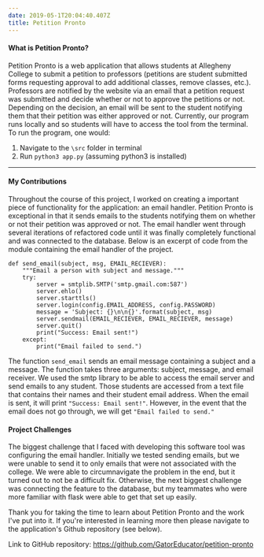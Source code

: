 ```yaml
---
date: 2019-05-1T20:04:40.407Z
title: Petition Pronto
---
```

<h4>What is Petition Pronto?</h4>
Petition Pronto is a web application that allows students at Allegheny College to
submit a petition to professors (petitions are student submitted forms requesting
approval to add additional classes, remove classes, etc.). Professors are notified
by the website via an email that a petition request was submitted and decide
whether or not to approve the petitions or not. Depending on the decision, an email
will be sent to the student notifying them that their petition was either approved
or not. Currently, our program runs locally and so students will have to access
the tool from the terminal. To run the program, one would:

1. Navigate to the `\src` folder in terminal
2. Run `python3 app.py` (assuming python3 is installed)

<!--more...-->
---

<h4>My Contributions</h4>
Throughout the course of this project, I worked on creating a important piece of
functionality for the application: an email handler. Petition Pronto is exceptional
in that it sends emails to the students notifying them on whether or not their
petition was approved or not. The email handler went through several iterations
of refactored code until it was finally completely functional and was connected
to the database. Below is an excerpt of code from the module containing the email
handler of the project.

```
def send_email(subject, msg, EMAIL_RECIEVER):
    """Email a person with subject and message."""
    try:
        server = smtplib.SMTP('smtp.gmail.com:587')
        server.ehlo()
        server.starttls()
        server.login(config.EMAIL_ADDRESS, config.PASSWORD)
        message = 'Subject: {}\n\n{}'.format(subject, msg)
        server.sendmail(EMAIL_RECIEVER, EMAIL_RECIEVER, message)
        server.quit()
        print("Success: Email sent!")
    except:
        print("Email failed to send.")
```
The function `send_email` sends an email message containing a subject and a message.
The function takes three arguments: subject, message, and email receiver. We used
the smtp library to be able to access the email server and send emails to any student.
Those students are accessed from a text file that contains their names and their
student email address. When the email is sent, it will print `"Success: Email sent!"`.
However, in the event that the email does not go through, we will get `"Email failed
to send."`

<h4>Project Challenges</h4>
The biggest challenge that I faced with developing this software tool was configuring
the email handler. Initially we tested sending emails, but we were unable to send
it to only emails that were not associated with the college. We were able to
circumnavigate the problem in the end, but it turned out to not be a difficult fix.
Otherwise, the next biggest challenge was connecting the feature to the database,
but my teammates who were more familiar with flask were able to get that set up
easily.

Thank you for taking the time to learn about Petition Pronto and the work I've
put into it. If you're interested in learning more then please navigate to
the application's Github repository (see below).

Link to GitHub repository: https://github.com/GatorEducator/petition-pronto
